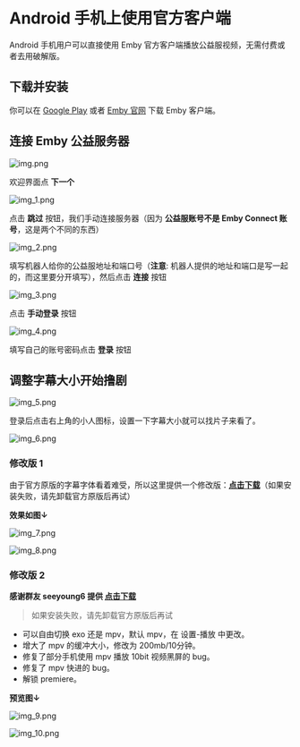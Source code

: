 # Android 手机上使用官方客户端

Android 手机用户可以直接使用 Emby 官方客户端播放公益服视频，无需付费或者去用破解版。

## 下载并安装

你可以在 [Google Play](https://play.google.com/store/apps/details?id=com.mb.android) 或者 [Emby 官网](https://emby.media/emby-for-android.html) 下载 Emby 客户端。

## 连接 Emby 公益服务器

![img.png](../assets/img.7aa3de21.png)

欢迎界面点 **下一个**

![img_1.png](../assets/img_1.8b165aaf.png)

点击 **跳过** 按钮，我们手动连接服务器（因为 **公益服账号不是 Emby Connect 账号**，这是两个不同的东西）

![img_2.png](../assets/img_2.735e0cb9.png)

填写机器人给你的公益服地址和端口号（**注意**: 机器人提供的地址和端口是写一起的，而这里要分开填写），然后点击 **连接** 按钮

![img_3.png](../assets/img_3.b353ef42.png)

点击 **手动登录** 按钮

![img_4.png](../assets/img_4.ccc5816a.png)

填写自己的账号密码点击 **登录** 按钮

## 调整字幕大小开始撸剧

![img_5.png](../assets/img_5.45e86324.png)

登录后点击右上角的小人图标，设置一下字幕大小就可以找片子来看了。

![img_6.png](../assets/img_6.9dc985ec.png)

### **修改版 1**

由于官方原版的字幕字体看着难受，所以这里提供一个修改版：**[点击下载](https://github.com/rartv/EmbyPublic/releases/download/0.0.6/Emby.for.Android.3.1.73.Cracked.apk)**（如果安装失败，请先卸载官方原版后再试）

**效果如图↓**

![img_7.png](../assets/img_7.14f07008.png)

![img_8.png](../assets/img_8.f4dd478b.png)

### **修改版 2**

**感谢群友 seeyoung6 提供 [点击下载](https://github.com/Terminus-Media/Terminus-client/releases/download/0.0.1/Emby_3.2.26_MPV_Exo.apk)**

> 如果安装失败，请先卸载官方原版后再试

- 可以自由切换 exo 还是 mpv，默认 mpv，在 设置-播放 中更改。
- 增大了 mpv 的缓冲大小，修改为 200mb/10分钟。
- 修复了部分手机使用 mpv 播放 10bit 视频黑屏的 bug。
- 修复了 mpv 快进的 bug。
- 解锁 premiere。

**预览图↓**

![img_9.png](../assets/img_9.5d8dabbf.png)

![img_10.png](../assets/img_10.783e2752.png)